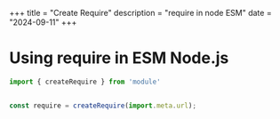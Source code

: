 +++
title = "Create Require"
description = "require in node ESM"
date = "2024-09-11"
+++

# Using require in ESM Node.js

```js
import { createRequire } from 'module'


const require = createRequire(import.meta.url);
```
